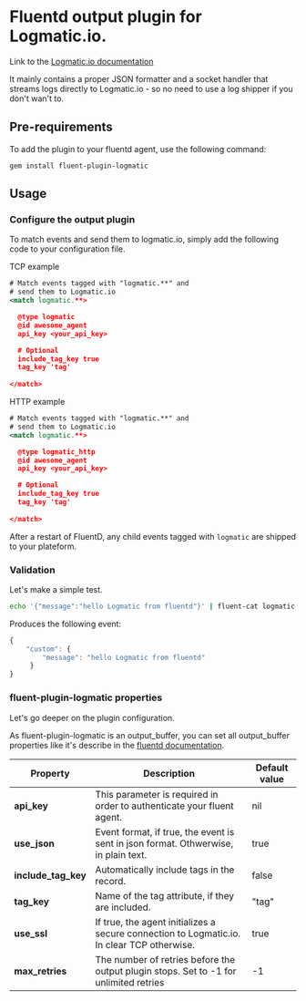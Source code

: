 # Fluentd output plugin for Logmatic.io.
Link to the [Logmatic.io documentation](http://doc.logmatic.io/docs/using-fluentd)


It mainly contains a proper JSON formatter and a socket handler that
streams logs directly to Logmatic.io - so no need to use a log shipper
if you don't wan't to.

## Pre-requirements

To add the plugin to your fluentd agent, use the following command:

    gem install fluent-plugin-logmatic

## Usage
### Configure the output plugin

To match events and send them to logmatic.io, simply add the following code to your configuration file.

TCP example
```xml
# Match events tagged with "logmatic.**" and
# send them to Logmatic.io
<match logmatic.**>

  @type logmatic
  @id awesome_agent
  api_key <your_api_key>

  # Optional
  include_tag_key true
  tag_key 'tag'
  
</match>

```
HTTP example
```xml
# Match events tagged with "logmatic.**" and
# send them to Logmatic.io
<match logmatic.**>

  @type logmatic_http
  @id awesome_agent
  api_key <your_api_key>

  # Optional
  include_tag_key true
  tag_key 'tag'
  
</match>

```

After a restart of FluentD, any child events tagged with `logmatic` are shipped to your plateform.

### Validation
Let's make a simple test.

```bash
echo '{"message":"hello Logmatic from fluentd"}' | fluent-cat logmatic.demo
```

Produces the following event:

```javascript
{ 
    "custom": {
        "message": "hello Logmatic from fluentd"
     }
}
```

### fluent-plugin-logmatic properties
Let's go deeper on the plugin configuration.

As fluent-plugin-logmatic is an output_buffer, you can set all output_buffer properties like it's describe in the [fluentd documentation](http://docs.fluentd.org/articles/output-plugin-overview#buffered-output-parameters "documentation").


|  Property   |  Description                                                             |  Default value |
|-------------|--------------------------------------------------------------------------|----------------|
| **api_key** | This parameter is required in order to authenticate your fluent agent.   | nil            |
| **use_json**| Event format, if true, the event is sent in json format. Othwerwise, in plain text. | true      |
| **include_tag_key**| Automatically include tags in the record. | false      |
| **tag_key**| Name of the tag attribute, if they are included. | "tag"      |
| **use_ssl** | If true, the agent initializes a secure connection to Logmatic.io. In clear TCP otherwise. | true |
|**max_retries**| The number of retries before the output plugin stops. Set to -1 for unlimited retries | -1 |
